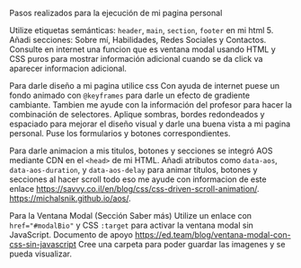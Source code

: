 Pasos realizados para la ejecución de mi pagina personal

Utilize etiquetas semánticas: `header`, `main`, `section`, `footer` en mi html 5.
Añadi secciones: Sobre mí, Habilidades, Redes Sociales y Contactos.
Consulte en internet una funcion que es ventana modal usando HTML y CSS puros para mostrar información adicional cuando se da click va aparecer informacion adicional.

Para darle diseño a mi pagina utilice css
Con ayuda de internet puese un fondo animado con `@keyframes` para darle un efecto de gradiente cambiante.
Tambien me ayude con la información del profesor para hacer la combinación de selectores.
Aplique sombras, bordes redondeados y espaciado para mejorar el diseño visual y darle una buena vista a mi pagina personal.
Puse los formularios y botones correspondientes.

Para darle animacion a mis titulos, botones y secciones se integró AOS mediante CDN en el `<head>` de mi HTML.
Añadi atributos como `data-aos`, `data-aos-duration`, y `data-aos-delay` para animar títulos, botones y secciones al hacer scroll todo eso me ayude con informacion de este enlace https://savvy.co.il/en/blog/css/css-driven-scroll-animation/.
https://michalsnik.github.io/aos/.

Para la Ventana Modal (Sección Saber más) 
Utilize un enlace con `href="#modalBio"` y CSS `:target` para activar la ventana modal sin JavaScript.
Documento de apoyo https://ed.team/blog/ventana-modal-con-css-sin-javascript
Cree una carpeta para poder guardar las imagenes y se pueda visualizar.
